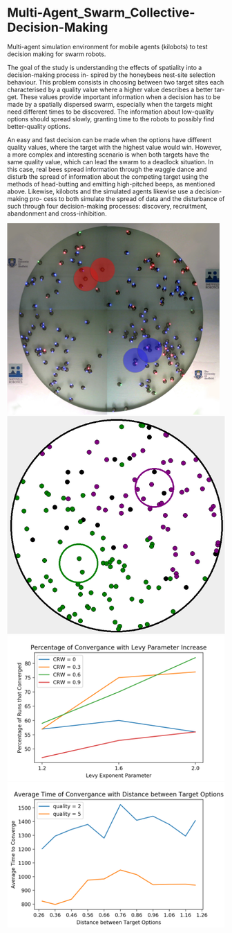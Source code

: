 # Multi-Agent_Swarm_Collective-Decision-Making
Multi-agent simulation environment for mobile agents (kilobots) to test decision making for swarm robots.

The goal of the study is understanding the effects of spatiality into a decision-making process in-
spired by the honeybees nest-site selection behaviour. This problem consists in choosing between
two target sites each characterised by a quality value where a higher value describes a better tar-
get. These values provide important information when a decision has to be made by a spatially
dispersed swarm, especially when the targets might need different times to be discovered. The
information about low-quality options should spread slowly, granting time to the robots to possibly
find better-quality options.


An easy and fast decision can be made when the options have different quality values, where the
target with the highest value would win. However, a more complex and interesting scenario is when
both targets have the same quality value, which can lead the swarm to a deadlock situation. In this
case, real bees spread information through the waggle dance and disturb the spread of information
about the competing target using the methods of head-butting and emitting high-pitched beeps, as
mentioned above. Likewise, kilobots and the simulated agents likewise use a decision-making pro-
cess to both simulate the spread of data and the disturbance of such through four decision-making
processes: discovery, recruitment, abandonment and cross-inhibition.

![](results/images/kilobot-simulation.png)
![](results/images/simulation_q5_2mid.png)
![](results/analysis/percent_levy.png)
![](results/analysis/avgtime_distance.png)



